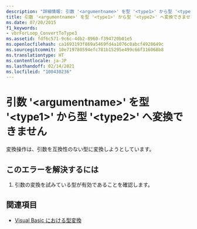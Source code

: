 ```yaml
---
description: "詳細情報: 引数 '<argumentname>' を型 '<type1>' から型 '<type2>' へ変換できません"
title: 引数 '<argumentname>' を型 '<type1>' から型 '<type2>' へ変換できません
ms.date: 07/20/2015
f1_keywords:
- vbrForLoop_ConvertToType3
ms.assetid: fdf6c571-9c6c-4db2-8960-f394720b01e5
ms.openlocfilehash: ca1693193f869a5469fd4a1076c8abcf4928649c
ms.sourcegitcommit: 10e719780594efc781b15295e499c66f316068b8
ms.translationtype: HT
ms.contentlocale: ja-JP
ms.lasthandoff: 02/14/2021
ms.locfileid: "100430236"
---
```

# <a name="cannot-convert-argument-argumentname-of-type-type1-to-type-type2"></a>引数 '\<argumentname>' を型 '\<type1>' から型 '\<type2>' へ変換できません

変換操作は、引数を互換性のない型に変換しようとしています。  
  
## <a name="to-correct-this-error"></a>このエラーを解決するには  
  
1. 引数の変換を試みている型が有効であることを確認します。  
  
## <a name="see-also"></a>関連項目

- [Visual Basic における型変換](../programming-guide/language-features/data-types/type-conversions.md)
